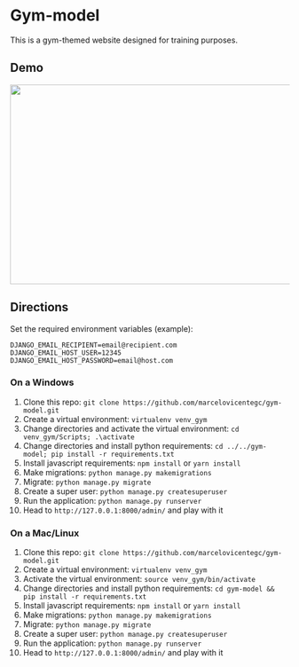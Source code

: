 # Gym-model

This is a gym-themed website designed for training purposes.

## Demo

[<img src="https://github.com/marcelovicentegc/gym-model/blob/master/Gym-model-2.gif" width="640" height="360" />](https://youtu.be/nt8_p0b1QIY)

## Directions

Set the required environment variables (example):

```
DJANGO_EMAIL_RECIPIENT=email@recipient.com
DJANGO_EMAIL_HOST_USER=12345
DJANGO_EMAIL_HOST_PASSWORD=email@host.com
```

### On a Windows

1. Clone this repo: `git clone https://github.com/marcelovicentegc/gym-model.git`
2. Create a virtual environment: `virtualenv venv_gym`
3. Change directories and activate the virtual environment: `cd venv_gym/Scripts; .\activate`
4. Change directories and install python requirements: `cd ../../gym-model; pip install -r requirements.txt`
5. Install javascript requirements: `npm install` or `yarn install`
6. Make migrations: `python manage.py makemigrations`
7. Migrate: `python manage.py migrate`
8. Create a super user: `python manage.py createsuperuser`
9. Run the application: `python manage.py runserver`
10. Head to `http://127.0.0.1:8000/admin/` and play with it

### On a Mac/Linux

1. Clone this repo: `git clone https://github.com/marcelovicentegc/gym-model.git`
2. Create a virtual environment: `virtualenv venv_gym`
3. Activate the virtual environment: `source venv_gym/bin/activate`
4. Change directories and install python requirements: `cd gym-model && pip install -r requirements.txt`
5. Install javascript requirements: `npm install` or `yarn install`
6. Make migrations: `python manage.py makemigrations`
7. Migrate: `python manage.py migrate`
8. Create a super user: `python manage.py createsuperuser`
9. Run the application: `python manage.py runserver`
10. Head to `http://127.0.0.1:8000/admin/` and play with it
